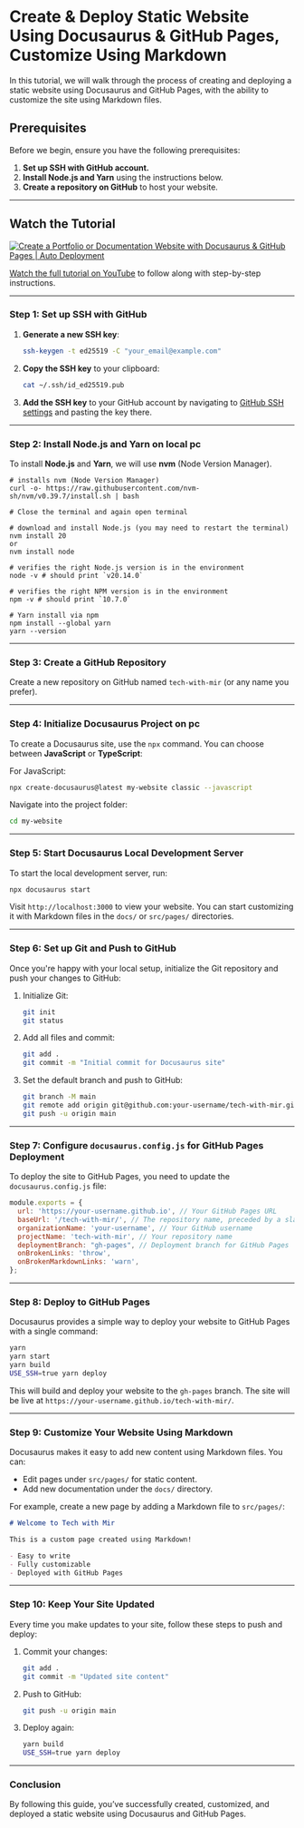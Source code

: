 # Create & Deploy Static Website Using Docusaurus & GitHub Pages, Customize Using Markdown

In this tutorial, we will walk through the process of creating and deploying a static website using Docusaurus and GitHub Pages, with the ability to customize the site using Markdown files.

## Prerequisites

Before we begin, ensure you have the following prerequisites:
1. **Set up SSH with GitHub account.**
2. **Install Node.js and Yarn** using the instructions below.
3. **Create a repository on GitHub** to host your website.
---
## Watch the Tutorial

[![Create a Portfolio or Documentation Website with Docusaurus & GitHub Pages | Auto Deployment](https://img.youtube.com/vi/IT4f7tPpyHE/0.jpg)](https://youtu.be/IT4f7tPpyHE)

[Watch the full tutorial on YouTube](https://youtu.be/IT4f7tPpyHE) to follow along with step-by-step instructions.

---

### Step 1: Set up SSH with GitHub

1. **Generate a new SSH key**:

    ```bash
    ssh-keygen -t ed25519 -C "your_email@example.com"
    ```

2. **Copy the SSH key** to your clipboard:

    ```bash
    cat ~/.ssh/id_ed25519.pub
    ```

3. **Add the SSH key** to your GitHub account by navigating to [GitHub SSH settings](https://github.com/settings/keys) and pasting the key there.

---

### Step 2: Install Node.js and Yarn on local pc

To install **Node.js** and **Yarn**, we will use **nvm** (Node Version Manager).

```
# installs nvm (Node Version Manager)
curl -o- https://raw.githubusercontent.com/nvm-sh/nvm/v0.39.7/install.sh | bash

# Close the terminal and again open terminal

# download and install Node.js (you may need to restart the terminal)
nvm install 20
or
nvm install node

# verifies the right Node.js version is in the environment
node -v # should print `v20.14.0`

# verifies the right NPM version is in the environment
npm -v # should print `10.7.0`

# Yarn install via npm
npm install --global yarn
yarn --version
```
---

### Step 3: Create a GitHub Repository

Create a new repository on GitHub named `tech-with-mir` (or any name you prefer).

---

### Step 4: Initialize Docusaurus Project on pc

To create a Docusaurus site, use the `npx` command. You can choose between **JavaScript** or **TypeScript**:

For JavaScript:

```bash
npx create-docusaurus@latest my-website classic --javascript
```

Navigate into the project folder:

```bash
cd my-website
```

---

### Step 5: Start Docusaurus Local Development Server

To start the local development server, run:

```bash
npx docusaurus start
```

Visit `http://localhost:3000` to view your website. You can start customizing it with Markdown files in the `docs/` or `src/pages/` directories.


---

### Step 6: Set up Git and Push to GitHub

Once you're happy with your local setup, initialize the Git repository and push your changes to GitHub:

1. Initialize Git:

    ```bash
    git init
    git status
    ```

2. Add all files and commit:

    ```bash
    git add .
    git commit -m "Initial commit for Docusaurus site"
    ```

3. Set the default branch and push to GitHub:

    ```bash
    git branch -M main
    git remote add origin git@github.com:your-username/tech-with-mir.git
    git push -u origin main
    ```

---

### Step 7: Configure `docusaurus.config.js` for GitHub Pages Deployment

To deploy the site to GitHub Pages, you need to update the `docusaurus.config.js` file:

```javascript
module.exports = {
  url: 'https://your-username.github.io', // Your GitHub Pages URL
  baseUrl: '/tech-with-mir/', // The repository name, preceded by a slash
  organizationName: 'your-username', // Your GitHub username
  projectName: 'tech-with-mir', // Your repository name
  deploymentBranch: "gh-pages", // Deployment branch for GitHub Pages
  onBrokenLinks: 'throw',
  onBrokenMarkdownLinks: 'warn',
};
```

---

### Step 8: Deploy to GitHub Pages

Docusaurus provides a simple way to deploy your website to GitHub Pages with a single command:

```bash
yarn
yarn start
yarn build
USE_SSH=true yarn deploy
```

This will build and deploy your website to the `gh-pages` branch. The site will be live at `https://your-username.github.io/tech-with-mir/`.

---

### Step 9: Customize Your Website Using Markdown

Docusaurus makes it easy to add new content using Markdown files. You can:

- Edit pages under `src/pages/` for static content.
- Add new documentation under the `docs/` directory.

For example, create a new page by adding a Markdown file to `src/pages/`:

```markdown
# Welcome to Tech with Mir

This is a custom page created using Markdown!

- Easy to write
- Fully customizable
- Deployed with GitHub Pages
```

---

### Step 10: Keep Your Site Updated

Every time you make updates to your site, follow these steps to push and deploy:

1. Commit your changes:

    ```bash
    git add .
    git commit -m "Updated site content"
    ```

2. Push to GitHub:

    ```bash
    git push -u origin main
    ```

3. Deploy again:

    ```bash
    yarn build
    USE_SSH=true yarn deploy
    ```

---

### Conclusion

By following this guide, you’ve successfully created, customized, and deployed a static website using Docusaurus and GitHub Pages.
